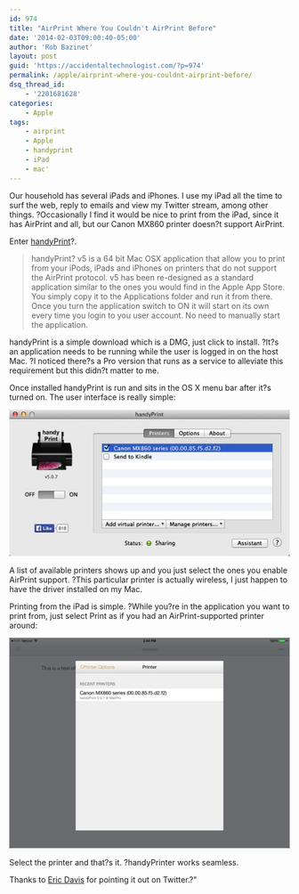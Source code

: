 ```yaml
---
id: 974
title: "AirPrint Where You Couldn't AirPrint Before"
date: '2014-02-03T09:00:40-05:00'
author: 'Rob Bazinet'
layout: post
guid: 'https://accidentaltechnologist.com/?p=974'
permalink: /apple/airprint-where-you-couldnt-airprint-before/
dsq_thread_id:
    - '2201681628'
categories:
    - Apple
tags:
    - airprint
    - Apple
    - handyprint
    - iPad
    - mac'
---
```

Our household has several iPads and iPhones. I use my iPad all the time to surf the web, reply to emails and view my Twitter stream, among other things. ?Occasionally I find it would be nice to print from the iPad, since it has AirPrint and all, but our Canon MX860 printer doesn?t support AirPrint.

Enter [handyPrint](https://www.netputing.com/applications/handyprint-v5/)?.

> handyPrint? v5 is a 64 bit Mac OSX application that allow you to print from your iPods, iPads and iPhones on printers that do not support the AirPrint protocol. v5 has been re-designed as a standard application similar to the ones you would find in the Apple App Store. You simply copy it to the Applications folder and run it from there. Once you turn the application switch to ON it will start on its own every time you login to you user account. No need to manually start the application.

handyPrint is a simple download which is a DMG, just click to install. ?It?s an application needs to be running while the user is logged in on the host Mac. ?I noticed there?s a Pro version that runs as a service to alleviate this requirement but this didn?t matter to me.

Once installed handyPrint is run and sits in the OS X menu bar after it?s turned on. The user interface is really simple:

![HandyPrint](/assets/img/2014/01/handyPrint.jpg "handyPrint.jpg")

A list of available printers shows up and you just select the ones you enable AirPrint support. ?This particular printer is actually wireless, I just happen to have the driver installed on my Mac.

Printing from the iPad is simple. ?While you?re in the application you want to print from, just select Print as if you had an AirPrint-supported printer around:

![IMG 0001](/assets/img/2014/01/IMG_0001.png "IMG_0001.PNG")

Select the printer and that?s it. ?handyPrinter works seamless.

Thanks to [Eric Davis](https://twitter.com/edavis10) for pointing it out on Twitter.?"